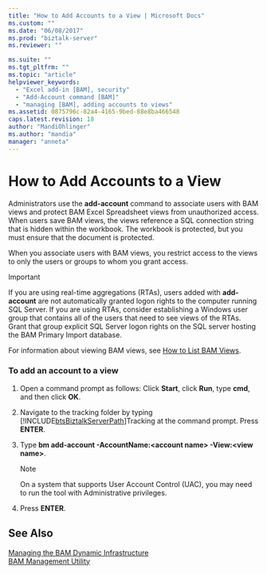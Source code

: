 ```yaml
---
title: "How to Add Accounts to a View | Microsoft Docs"
ms.custom: ""
ms.date: "06/08/2017"
ms.prod: "biztalk-server"
ms.reviewer: ""

ms.suite: ""
ms.tgt_pltfrm: ""
ms.topic: "article"
helpviewer_keywords: 
  - "Excel add-in [BAM], security"
  - "Add-Account command [BAM]"
  - "managing [BAM], adding accounts to views"
ms.assetid: 0875796c-82a4-4165-9bed-88e8ba466548
caps.latest.revision: 18
author: "MandiOhlinger"
ms.author: "mandia"
manager: "anneta"
---
```

# How to Add Accounts to a View
Administrators use the **add-account** command to associate users with BAM views and protect BAM Excel Spreadsheet views from unauthorized access. When users save BAM views, the views reference a SQL connection string that is hidden within the workbook. The workbook is protected, but you must ensure that the document is protected.  
  
 When you associate users with BAM views, you restrict access to the views to only the users or groups to whom you grant access.  
  
> [!IMPORTANT]
>  If you are using real-time aggregations (RTAs), users added with **add-account** are not automatically granted logon rights to the computer running SQL Server. If you are using RTAs, consider establishing a Windows user group that contains all of the users that need to see views of the RTAs. Grant that group explicit SQL Server logon rights on the SQL server hosting the BAM Primary Import database.  
  
 For information about viewing BAM views, see [How to List BAM Views](../core/how-to-list-bam-views.md).  
  
### To add an account to a view  
  
1. Open a command prompt as follows: Click **Start**, click **Run**, type **cmd**, and then click **OK**.  
  
2. Navigate to the tracking folder by typing [!INCLUDE[btsBiztalkServerPath](../includes/btsbiztalkserverpath-md.md)]Tracking at the command prompt. Press **ENTER**.  
  
3. Type **bm add-account -AccountName:\<account name\> -View:\<view name\>**.  
  
   > [!NOTE]
   >  On a system that supports User Account Control (UAC), you may need to run the tool with Administrative privileges.  
  
4. Press **ENTER**.  
  
## See Also  
 [Managing the BAM Dynamic Infrastructure](../core/managing-the-bam-dynamic-infrastructure.md)   
 [BAM Management Utility](../core/bam-management-utility.md)